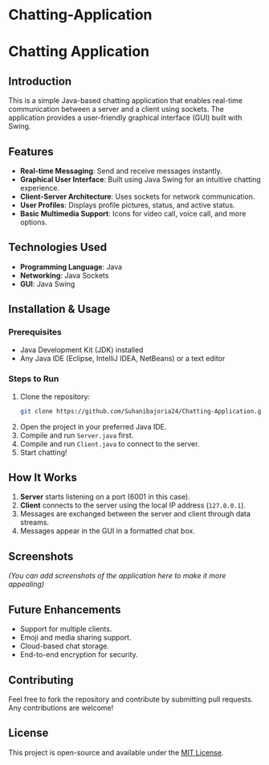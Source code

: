 # Chatting-Application
# Chatting Application

## Introduction
This is a simple Java-based chatting application that enables real-time communication between a server and a client using sockets. The application provides a user-friendly graphical interface (GUI) built with Swing.

## Features
- **Real-time Messaging**: Send and receive messages instantly.
- **Graphical User Interface**: Built using Java Swing for an intuitive chatting experience.
- **Client-Server Architecture**: Uses sockets for network communication.
- **User Profiles**: Displays profile pictures, status, and active status.
- **Basic Multimedia Support**: Icons for video call, voice call, and more options.

## Technologies Used
- **Programming Language**: Java
- **Networking**: Java Sockets
- **GUI**: Java Swing

## Installation & Usage
### Prerequisites
- Java Development Kit (JDK) installed
- Any Java IDE (Eclipse, IntelliJ IDEA, NetBeans) or a text editor

### Steps to Run
1. Clone the repository:
   ```bash
   git clone https://github.com/Suhanibajoria24/Chatting-Application.git
   ```
2. Open the project in your preferred Java IDE.
3. Compile and run `Server.java` first.
4. Compile and run `Client.java` to connect to the server.
5. Start chatting!

## How It Works
1. **Server** starts listening on a port (6001 in this case).
2. **Client** connects to the server using the local IP address (`127.0.0.1`).
3. Messages are exchanged between the server and client through data streams.
4. Messages appear in the GUI in a formatted chat box.

## Screenshots
*(You can add screenshots of the application here to make it more appealing)*

## Future Enhancements
- Support for multiple clients.
- Emoji and media sharing support.
- Cloud-based chat storage.
- End-to-end encryption for security.

## Contributing
Feel free to fork the repository and contribute by submitting pull requests. Any contributions are welcome!

## License
This project is open-source and available under the [MIT License](LICENSE).


